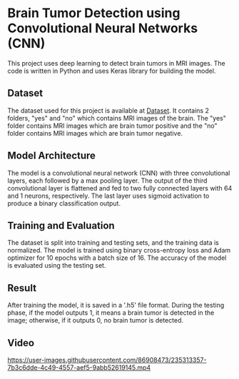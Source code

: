 # Brain Tumor Detection using Convolutional Neural Networks (CNN)
This project uses deep learning to detect brain tumors in MRI images. The code is written in Python and uses Keras library for building the model.
## Dataset
The dataset used for this project is available at [Dataset](https://www.kaggle.com/datasets/ahmedhamada0/brain-tumor-detection). It contains 2 folders, "yes" and "no" which contains MRI images of the brain. The "yes" folder contains MRI images which are brain tumor positive and the "no" folder contains MRI images which are brain tumor negative.
## Model Architecture
The model is a convolutional neural network (CNN) with three convolutional layers, each followed by a max pooling layer. The output of the third convolutional layer is flattened and fed to two fully connected layers with 64 and 1 neurons, respectively. The last layer uses sigmoid activation to produce a binary classification output.
## Training and Evaluation
The dataset is split into training and testing sets, and the training data is normalized. The model is trained using binary cross-entropy loss and Adam optimizer for 10 epochs with a batch size of 16. The accuracy of the model is evaluated using the testing set.
## Result
After training the model, it is saved in a '.h5' file format. During the testing phase, if the model outputs 1, it means a brain tumor is detected in the image; otherwise, if it outputs 0, no brain tumor is detected.
## Video
https://user-images.githubusercontent.com/86908473/235313357-7b3c6dde-4c49-4557-aef5-9abb52619145.mp4


